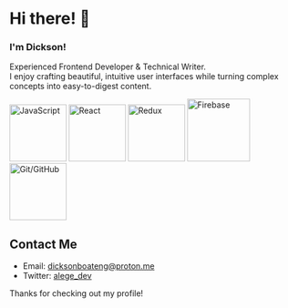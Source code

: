 # Hi there! 👋

### I'm Dickson!
Experienced Frontend Developer & Technical Writer.
<br>
I enjoy crafting beautiful, intuitive user interfaces while turning complex concepts into easy-to-digest content.
<br>
<p>
  <img src="https://media3.giphy.com/media/ln7z2eWriiQAllfVcn/200w.webp" width="100" title="JavaScript"/>
  <img src="https://i.giphy.com/media/eNAsjO55tPbgaor7ma/200w.webp" width="100" title="React"/>
  <img src="https://i.imgur.com/FNgBliV.png" width="100" title="Redux"/>
  <img src="https://i.giphy.com/media/Ri2TUcKlaOcaDBxFpY/200.webp" width="110" title="Firebase"/>
  <img src="https://i.giphy.com/media/KzJkzjggfGN5Py6nkT/200.webp" width="100" title="Git/GitHub"/>
</p>

## Contact Me

-   Email: [dicksonboateng@proton.me](mailto:dicksonboateng@proton.me)
-   Twitter: [alege_dev](https://www.twitter.com/alege_dev)

Thanks for checking out my profile! 
